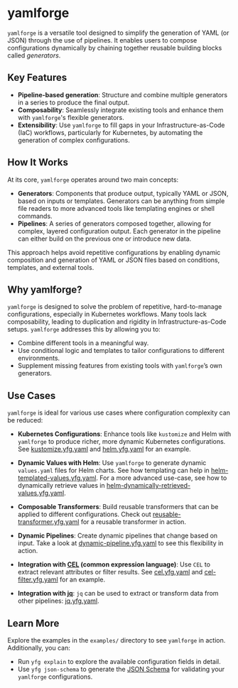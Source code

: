 # yamlforge

`yamlforge` is a versatile tool designed to simplify the generation of YAML (or JSON) through the use of pipelines.
It enables users to compose configurations dynamically by chaining together reusable building blocks called *generators*.

## Key Features

- **Pipeline-based generation**: Structure and combine multiple generators in a series to produce the final output.
- **Composability**: Seamlessly integrate existing tools and enhance them with `yamlforge`'s flexible generators.
- **Extensibility**: Use `yamlforge` to fill gaps in your Infrastructure-as-Code (IaC) workflows, particularly for Kubernetes, by automating the generation of complex configurations.

## How It Works

At its core, `yamlforge` operates around two main concepts:

- **Generators**: Components that produce output, typically YAML or JSON, based on inputs or templates.
  Generators can be anything from simple file readers to more advanced tools like templating engines or shell commands.
- **Pipelines**: A series of generators composed together, allowing for complex, layered configuration output.
  Each generator in the pipeline can either build on the previous one or introduce new data.

This approach helps avoid repetitive configurations by enabling dynamic composition and generation of YAML or JSON files based on conditions, templates, and external tools.

## Why yamlforge?

`yamlforge` is designed to solve the problem of repetitive, hard-to-manage configurations, especially in Kubernetes workflows.
Many tools lack composability, leading to duplication and rigidity in Infrastructure-as-Code setups.
`yamlforge` addresses this by allowing you to:

- Combine different tools in a meaningful way.
- Use conditional logic and templates to tailor configurations to different environments.
- Supplement missing features from existing tools with `yamlforge`’s own generators.

## Use Cases

`yamlforge` is ideal for various use cases where configuration complexity can be reduced:

- **Kubernetes Configurations**: Enhance tools like `kustomize` and Helm with `yamlforge` to produce richer, more dynamic Kubernetes configurations.
  See [kustomize.yfg.yaml](examples/kustomize.yfg.yaml) and [helm.yfg.yaml](examples/helm.yfg.yaml) for an example.

- **Dynamic Values with Helm**: Use `yamlforge` to generate dynamic `values.yaml` files for Helm charts.
  See how templating can help in [helm-templated-values.yfg.yaml](examples/advanced/helm-templated-values.yfg.yaml). For a more advanced use-case, see how to dynamically retrieve values in [helm-dynamically-retrieved-values.yfg.yaml](examples/advanced/helm-dynamically-retrieved-values.yfg.yaml).

- **Composable Transformers**: Build reusable transformers that can be applied to different configurations.
   Check out [reusable-transformer.yfg.yaml](examples/advanced/reusable-transformer.yfg.yaml) for a reusable transformer in action.

- **Dynamic Pipelines**: Create dynamic pipelines that change based on input.
  Take a look at [dynamic-pipeline.yfg.yaml](examples/advanced/dynamic-pipeline.yfg.yaml) to see this flexibility in action.

- **Integration with [CEL](https://cel.dev) (common expression language)**: Use `CEL` to extract relevant attributes or filter results.
  See [cel.yfg.yaml](examples/cel.yfg.yaml) and [cel-filter.yfg.yaml](examples/cel-filter.yfg.yaml) for an example.

- **Integration with [jq](https://jqlang.github.io/jq/)**: `jq` can be used to extract or transform data from other pipelines: [jq.yfg.yaml](examples/jq.yfg.yaml).


## Learn More

Explore the examples in the `examples/` directory to see `yamlforge` in action. Additionally, you can:

- Run `yfg explain` to explore the available configuration fields in detail.
- Use `yfg json-schema` to generate the [JSON Schema](https://json-schema.org) for validating your `yamlforge` configurations.
